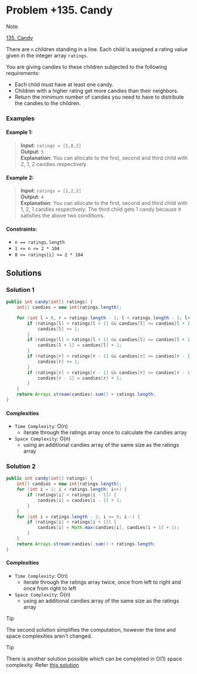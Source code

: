 # Problem +135. Candy

> [!NOTE]
> [135. Candy](https://leetcode.com/problems/candy/description/?envType=study-plan-v2&envId=top-interview-150)

There are `n` children standing in a line. Each child is assigned a rating value given in the integer array `ratings`.

You are giving candies to these children subjected to the following requirements:

- Each child must have at least one candy.
- Children with a higher rating get more candies than their neighbors.
- Return the minimum number of candies you need to have to distribute the candies to the children.

### Examples

#### Example 1:

> **Input**: `ratings = [1,0,2]`<br/>
> **Output**: `5`<br/>
> **Explanation**: You can allocate to the first, second and third child with 2, 1, 2 candies respectively.

#### Example 2:

> **Input**: `ratings = [1,2,2]`<br/>
> **Output**: `4`<br/>
> **Explanation**: You can allocate to the first, second and third child with 1, 2, 1 candies respectively. The third child gets 1 candy because it satisfies the above two conditions.

#### Constraints:

- `n == ratings.length`
- `1 <= n <= 2 * 104`
- `0 <= ratings[i] <= 2 * 104`

## Solutions

### Solution 1

```java
public int candy(int[] ratings) {
    int[] candies = new int[ratings.length];

    for (int l = 0, r = ratings.length - 1; l < ratings.length - 1; l++, r--) {
        if (ratings[l] > ratings[l + 1] && candies[l] <= candies[l + 1]) {
            candies[l] += 1;
        }
        if (ratings[l] < ratings[l + 1] && candies[l] >= candies[l + 1]) {
            candies[l + 1] = candies[l] + 1;
        }
        if (ratings[r] > ratings[r - 1] && candies[r] <= candies[r - 1]) {
            candies[r] += 1;
        }
        if (ratings[r] < ratings[r - 1] && candies[r] >= candies[r - 1]) {
            candies[r - 1] = candies[r] + 1;
        }
    }
    return Arrays.stream(candies).sum() + ratings.length;
}
```

#### Complexities

- `Time Complexity`: O(n)
    - iterate through the ratings array once to calculate the candies array
- `Space Complexity`: O(n)
    - using an additional candies array of the same size as the ratings array

### Solution 2

```java
public int candy(int[] ratings) {
    int[] candies = new int[ratings.length];
    for (int i = 1; i < ratings.length; i++) {
        if (ratings[i] > ratings[i - 1]) {
            candies[i] = candies[i - 1] + 1;
        }
    }
    for (int i = ratings.length - 2; i >= 0; i--) {
        if (ratings[i] > ratings[i + 1]) {
            candies[i] = Math.max(candies[i], candies[i + 1] + 1);
        }
    }
    return Arrays.stream(candies).sum() + ratings.length;
}
```

#### Complexities

- `Time Complexity`: O(n)
    - iterate through the ratings array twice, once from left to right and once from right to left
- `Space Complexity`: O(n)
    - using an additional candies array of the same size as the ratings array

> [!TIP]
> The second solution simplifies the computation, however the time and space complexities aren't changed.

> [!TIP]
> There is another solution possible which can be completed in O(1) space complexity. Refer [this solution](https://leetcode.com/problems/candy/solutions/4037646/99-20-greedy-two-one-pass/?envType=study-plan-v2&envId=top-interview-150)
